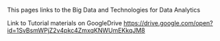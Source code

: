 This pages links to the Big Data and Technologies for Data Analytics 

Link to Tutorial materials on GoogleDrive 
https://drive.google.com/open?id=1SvBsmWPjZ2v4pkc4ZmxqKNWUmEKkqJM8

